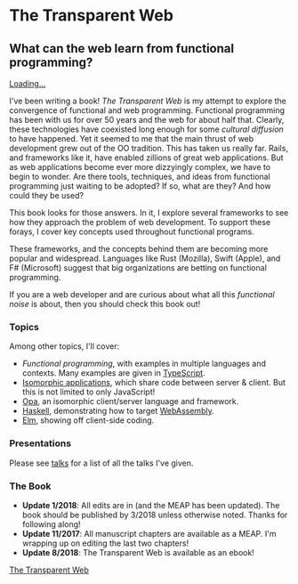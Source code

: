 # The Transparent Web

## What can the web learn from functional programming?

<script src="https://gumroad.com/js/gumroad-embed.js"></script>
<div class="gumroad-product-embed" data-gumroad-product-id="tlqAa" data-outbound-embed="true"><a href="https://gumroad.com/l/tlqAa">Loading...</a></div>

I've been writing a book!
*The Transparent Web* is my attempt to explore the convergence of functional and web programming.
Functional programming has been with us for over 50 years and the web for about half that.
Clearly, these technologies have coexisted long enough for some _cultural diffusion_ to have happened.
Yet it seemed to me that the main thrust of web development grew out of the OO tradition.
This has taken us really far.
Rails, and frameworks like it, have enabled zillions of great web applications.
But as web applications become ever more dizzyingly complex, we have to begin to wonder.
Are there tools, techniques, and ideas from functional programming just waiting to be adopted?
If so, what are they?
And how could they be used?

This book looks for those answers.
In it, I explore several frameworks to see how they approach the problem of web development.
To support these forays, I cover key concepts used throughout functional programs.

These frameworks, and the concepts behind them are becoming more popular and widespread.
Languages like Rust (Mozilla), Swift (Apple), and F# (Microsoft) suggest that big organizations are betting on functional programming.

If you are a web developer and are curious about what all this _functional noise_ is about, then you should check this book out!


### Topics


Among other topics, I'll cover:

 * *Functional programming*, with examples in multiple languages and contexts.
   Many examples are given in [TypeScript](http://www.typescriptlang.org/).
 * [Isomorphic applications](http://isomorphic.net/), which share code between server & client.
   But this is not limited to only JavaScript!
 * [Opa](http://opalang.org/), an isomorphic client/server language and framework.
 * [Haskell](https://www.haskell.org/), demonstrating how to target [WebAssembly](http://webassembly.org/).
 * [Elm](http://elm-lang.org/), showing off client-side coding.


### Presentations


Please see [talks](talks.html) for a list of all the talks I've given.


### The Book

- **Update 1/2018**: All edits are in (and the MEAP has been updated).
  The book should be published by 3/2018 unless otherwise noted.
  Thanks for following along!
- **Update 11/2017**: All manuscript chapters are available as a MEAP.
  I'm wrapping up on editing the last two chapters!
- **Update 8/2018**: The Transparent Web is available as an ebook!

<script src="https://gumroad.com/js/gumroad.js"></script>
<a class="gumroad-button" href="https://gum.co/tlqAa" target="_blank">The Transparent Web</a>
